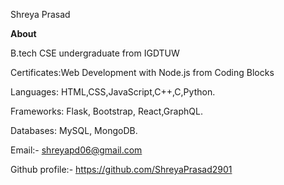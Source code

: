Shreya Prasad

**About**

B.tech CSE undergraduate from IGDTUW

Certificates:Web Development with Node.js from Coding Blocks

Languages: HTML,CSS,JavaScript,C++,C,Python.

Frameworks: Flask, Bootstrap, React,GraphQL.

Databases: MySQL, MongoDB.

Email:- shreyapd06@gmail.com

Github profile:- https://github.com/ShreyaPrasad2901
